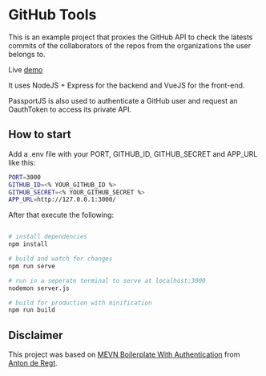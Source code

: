 # GitHub Tools

This is an example project that proxies the GitHub API to check the latests commits of the collaborators of the repos from the organizations the user belongs to.

Live [demo](https://shielded-caverns-50464.herokuapp.com/)

It uses NodeJS + Express for the backend and VueJS for the front-end. 

PassportJS is also used to authenticate a GitHub user and request an OauthToken to access its private API.

## How to start

Add a .env file with your PORT, GITHUB_ID, GITHUB_SECRET and APP_URL like this:

``` bash
PORT=3000
GITHUB_ID=<% YOUR_GITHUB_ID %>
GITHUB_SECRET=<% YOUR_GITHUB_SECRET %>
APP_URL=http://127.0.0.1:3000/
```

After that execute the following:

``` bash

# install dependencies
npm install

# build and watch for changes
npm run serve

# run in a seperate terminal to serve at localhost:3000
nodemon server.js

# build for production with minification
npm run build
```


## Disclaimer

This project was based on [MEVN Boilerplate With Authentication](https://github.com/antonderegt/mevn-github-auth) from [Anton de Regt](https://github.com/antonderegt).
